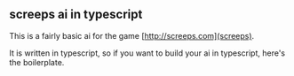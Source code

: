 screeps ai in typescript
------------------------

This is a fairly basic ai for the game [http://screeps.com](screeps).

It is written in typescript, so if you want to build your ai in typescript,
here's the boilerplate.
